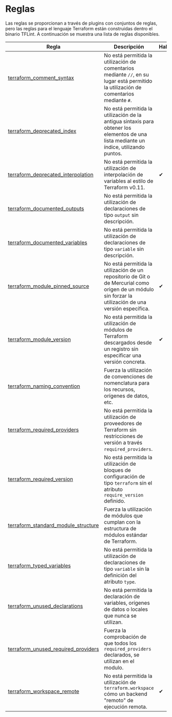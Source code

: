 # Reglas

Las reglas se proporcionan a través de plugins con conjuntos de reglas, pero las reglas para el lenguaje Terraform están construidas dentro el binario TFLint. A continuación se muestra una lista de reglas disponibles.

|Regla|Descripción|Habilitada|
| --- | --- | --- |
|[terraform_comment_syntax](terraform_comment_syntax.md)|No está permitida la utilización de comentarios mediante `//`, en su lugar está permitido la utilización de comentarios mediante `#`.||
|[terraform_deprecated_index](terraform_deprecated_index.md)|No está permitida la utilización de la antigua sintaxis para obtener los elementos de una lista mediante un índice, utilizando puntos.||
|[terraform_deprecated_interpolation](terraform_deprecated_interpolation.md)|No está permitida la utilización de interpolación de variables al estilo de Terraform v0.11.|✔|
|[terraform_documented_outputs](terraform_documented_outputs.md)|No está permitida la utilización de declaraciones de tipo `output` sin descripción.||
|[terraform_documented_variables](terraform_documented_variables.md)|No está permitida la utilización de declaraciones de tipo `variable` sin descripción.||
|[terraform_module_pinned_source](terraform_module_pinned_source.md)|No está permitida la utilización de un repositorio de Git o de Mercurial como origen de un módulo sin forzar la utilización de una versión específica.|✔|
|[terraform_module_version](terraform_module_version.md)|No está permitida la utilización de módulos de Terraform descargados desde un registro sin especificar una versión concreta.|✔|
|[terraform_naming_convention](terraform_naming_convention.md)|Fuerza la utilización de convenciones de nomenclatura para los recursos, orígenes de datos, etc.||
|[terraform_required_providers](terraform_required_providers.md)|No está permitida la utilización de proveedores de Terraform sin restricciones de versión a través `required_providers`.||
|[terraform_required_version](terraform_required_version.md)|No está permitida la utilización de bloques de configuración de tipo `terraform` sin el atributo `require_version` definido.||
|[terraform_standard_module_structure](terraform_standard_module_structure.md)|Fuerza la utilización de módulos que cumplan con la estructura de módulos estándar de Terraform.||
|[terraform_typed_variables](terraform_typed_variables.md)|No está permitida la utilización de declaraciones de tipo `variable` sin la definición del atributo `type`.||
|[terraform_unused_declarations](terraform_unused_declarations.md)|No está permitida la declaración de variables, orígenes de datos o locales que nunca se utilizan.||
|[terraform_unused_required_providers](terraform_unused_required_providers.md)|Fuerza la comprobación de que todos los `required_providers` declarados, se utilizan en el modulo.||
|[terraform_workspace_remote](terraform_workspace_remote.md)| No está permitida la utilización de `terraform.workspace` cómo un backend "remoto" de ejecución remota.|✔|
